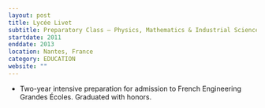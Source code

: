 ```yaml
---
layout: post
title: Lycée Livet
subtitle: Preparatory Class – Physics, Mathematics & Industrial Sciences 
startdate: 2011
enddate: 2013
location: Nantes, France
category: EDUCATION
website: ""
---
```


- Two-year intensive preparation for admission to French Engineering Grandes Écoles. Graduated with honors.
